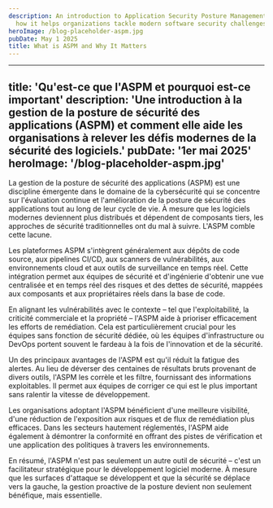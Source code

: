 ```yaml
---
description: An introduction to Application Security Posture Management (ASPM) and
  how it helps organizations tackle modern software security challenges.
heroImage: /blog-placeholder-aspm.jpg
pubDate: May 1 2025
title: What is ASPM and Why It Matters
---
```


---
title: 'Qu'est-ce que l'ASPM et pourquoi est-ce important'
description: 'Une introduction à la gestion de la posture de sécurité des applications (ASPM) et comment elle aide les organisations à relever les défis modernes de la sécurité des logiciels.'
pubDate: '1er mai 2025'
heroImage: '/blog-placeholder-aspm.jpg'
---

La gestion de la posture de sécurité des applications (ASPM) est une discipline émergente dans le domaine de la cybersécurité qui se concentre sur l'évaluation continue et l'amélioration de la posture de sécurité des applications tout au long de leur cycle de vie. À mesure que les logiciels modernes deviennent plus distribués et dépendent de composants tiers, les approches de sécurité traditionnelles ont du mal à suivre. L'ASPM comble cette lacune.

Les plateformes ASPM s'intègrent généralement aux dépôts de code source, aux pipelines CI/CD, aux scanners de vulnérabilités, aux environnements cloud et aux outils de surveillance en temps réel. Cette intégration permet aux équipes de sécurité et d'ingénierie d'obtenir une vue centralisée et en temps réel des risques et des dettes de sécurité, mappées aux composants et aux propriétaires réels dans la base de code.

En alignant les vulnérabilités avec le contexte – tel que l'exploitabilité, la criticité commerciale et la propriété – l'ASPM aide à prioriser efficacement les efforts de remédiation. Cela est particulièrement crucial pour les équipes sans fonction de sécurité dédiée, où les équipes d'infrastructure ou DevOps portent souvent le fardeau à la fois de l'innovation et de la sécurité.

Un des principaux avantages de l'ASPM est qu'il réduit la fatigue des alertes. Au lieu de déverser des centaines de résultats bruts provenant de divers outils, l'ASPM les corrèle et les filtre, fournissant des informations exploitables. Il permet aux équipes de corriger ce qui est le plus important sans ralentir la vitesse de développement.

Les organisations adoptant l'ASPM bénéficient d'une meilleure visibilité, d'une réduction de l'exposition aux risques et de flux de remédiation plus efficaces. Dans les secteurs hautement réglementés, l'ASPM aide également à démontrer la conformité en offrant des pistes de vérification et une application des politiques à travers les environnements.

En résumé, l'ASPM n'est pas seulement un autre outil de sécurité – c'est un facilitateur stratégique pour le développement logiciel moderne. À mesure que les surfaces d'attaque se développent et que la sécurité se déplace vers la gauche, la gestion proactive de la posture devient non seulement bénéfique, mais essentielle.
